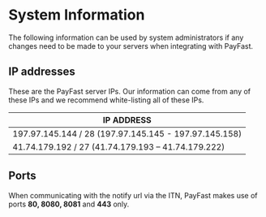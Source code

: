 # System Information

The following information can be used by system administrators if any changes need to be made to your servers when integrating with PayFast.

## IP addresses
These are the PayFast server IPs. Our information can come from any of these IPs and we recommend white-listing all of these IPs.

| IP ADDRESS |
|---------------------|
| 197.97.145.144 / 28 (197.97.145.145 - 197.97.145.158) |
| 41.74.179.192 / 27 (41.74.179.193 – 41.74.179.222) |

## Ports
When communicating with the notify url via the ITN, PayFast makes use of ports <b>80, 8080, 8081</b> and <b>443</b> only.

